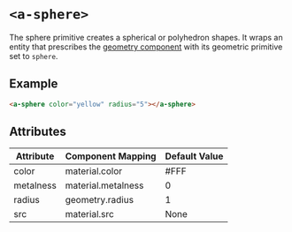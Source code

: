# `<a-sphere>`

The sphere primitive creates a spherical or polyhedron shapes. It wraps an entity that prescribes the [geometry component](../components/geometry.md) with its geometric primitive set to `sphere`.

## Example

```html
<a-sphere color="yellow" radius="5"></a-sphere>
```

## Attributes

| Attribute                        | Component Mapping                      | Default Value |
| --------                         | -----------------                      | ------------- |
| color                            | material.color                         | #FFF          |
| metalness                        | material.metalness                     | 0             |
| radius                           | geometry.radius                        | 1             |
| src                              | material.src                           | None          |
